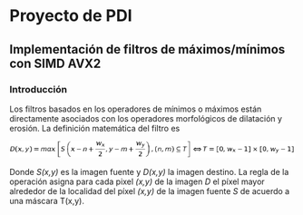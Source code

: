 # Proyecto de PDI
## Implementación de filtros de máximos/mínimos con SIMD AVX2

### Introducción

Los filtros basados en los operadores de mínimos o máximos están directamente asociados con los operadores morfológicos de dilatación y erosión. La definición matemática  del filtro es

![](https://github.com/manchii/PDI/blob/master/Proyecto/imgs/filtereq.png)

Donde _S(x,y)_ es la imagen fuente y _D(x,y)_ la imagen destino. La regla de la operación asigna para cada pixel _(x,y)_ de la imagen _D_ el píxel mayor alrededor de la localidad del píxel _(x,y)_ de la imagen fuente _S_ de acuerdo a una máscara T(x,y).
